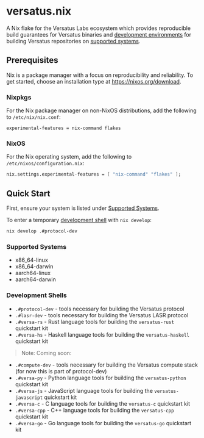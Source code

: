 # versatus.nix

A Nix flake for the Versatus Labs ecosystem which provides reproducible build guarantees for Versatus 
binaries and [development environments](#development-shells) for building Versatus repositories on [supported systems](#supported-systems).

## Prerequisites

Nix is a package manager with a focus on reproducibility and reliability.
To get started, choose an installation type at https://nixos.org/download.

### Nixpkgs

For the Nix package manager on non-NixOS distributions, add the following to `/etc/nix/nix.conf`:
```
experimental-features = nix-command flakes
```

### NixOS

For the Nix operating system, add the following to `/etc/nixos/configuration.nix`:
```nix
nix.settings.experimental-features = [ "nix-command" "flakes" ];
```

## Quick Start

First, ensure your system is listed under [Supported Systems](#supported-systems).

To enter a temporary [development shell](#development-shells) with `nix develop`:
```sh
nix develop .#protocol-dev
```

### Supported Systems

- x86_64-linux
- x86_64-darwin
- aarch64-linux
- aarch64-darwin

### Development Shells

- `.#protocol-dev` - tools necessary for building the Versatus protocol
- `.#lasr-dev` - tools necessary for building the Versatus LASR protocol
- `.#versa-rs` - Rust language tools for building the `versatus-rust` quickstart kit
- `.#versa-hs` - Haskell language tools for building the `versatus-haskell` quickstart kit 

> Note: Coming soon:
- `.#compute-dev` - tools necessary for building the Versatus compute stack (for now this is part of protocol-dev)
- `.#versa-py` - Python language tools for building the `versatus-python` quickstart kit
- `.#versa-js` - JavaScript language tools for building the `versatus-javascript` quickstart kit
- `.#versa-c` - C language tools for building the `versatus-c` quickstart kit
- `.#versa-cpp` - C++ language tools for building the `versatus-cpp` quickstart kit
- `.#versa-go` - Go language tools for building the `versatus-go` quickstart kit

